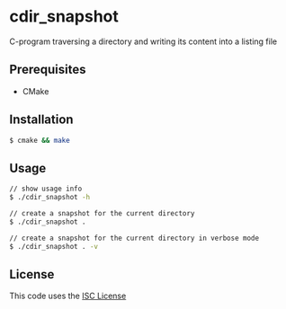 # cdir_snapshot

C-program traversing a directory and writing its content into a listing file

## Prerequisites

- CMake

## Installation

```sh
$ cmake && make
```

## Usage

```sh
// show usage info
$ ./cdir_snapshot -h

// create a snapshot for the current directory
$ ./cdir_snapshot .

// create a snapshot for the current directory in verbose mode
$ ./cdir_snapshot . -v
```

## License

This code uses the [ISC License](https://opensource.org/licenses/ISC)

